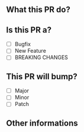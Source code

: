 ## What this PR do?

<!-- Describe what this PR is doing -->

## Is this PR a?

- [ ] Bugfix
- [ ] New Feature
- [ ] BREAKING CHANGES

## This PR will bump?

- [ ] Major
- [ ] Minor
- [ ] Patch

## Other informations

<!-- Place more information if you need -->
